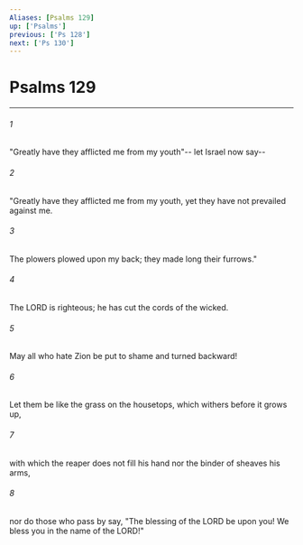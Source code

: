 ```yaml
---
Aliases: [Psalms 129]
up: ['Psalms']
previous: ['Ps 128']
next: ['Ps 130']
---
```

# Psalms 129
***



###### 1 
"Greatly have they afflicted me from my youth"-- let Israel now say-- 

###### 2 
"Greatly have they afflicted me from my youth, yet they have not prevailed against me. 

###### 3 
The plowers plowed upon my back; they made long their furrows." 

###### 4 
The LORD is righteous; he has cut the cords of the wicked. 

###### 5 
May all who hate Zion be put to shame and turned backward! 

###### 6 
Let them be like the grass on the housetops, which withers before it grows up, 

###### 7 
with which the reaper does not fill his hand nor the binder of sheaves his arms, 

###### 8 
nor do those who pass by say, "The blessing of the LORD be upon you! We bless you in the name of the LORD!"
